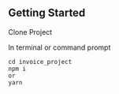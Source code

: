 ## Getting Started
Clone Project

In terminal or command prompt
```
cd invoice_project
npm i
or
yarn
```

